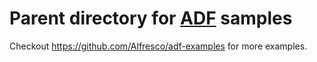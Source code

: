 # Parent directory for [ADF](https://community.alfresco.com/community/application-development-framework) samples

Checkout https://github.com/Alfresco/adf-examples for more examples.
